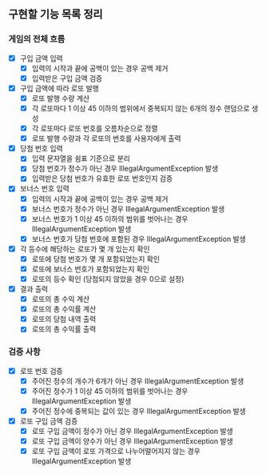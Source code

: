 ## 구현할 기능 목록 정리

### 게임의 전체 흐름

- [x] 구입 금액 입력
  - [x] 입력의 시작과 끝에 공백이 있는 경우 공백 제거
  - [x] 입력받은 구입 금액 검증
- [x] 구입 금액에 따라 로또 발행
  - [x] 로또 발행 수량 계산
  - [x] 각 로또마다 1 이상 45 이하의 범위에서 중복되지 않는 6개의 정수 랜덤으로 생성
  - [x] 각 로또마다 로또 번호를 오름차순으로 정렬
  - [x] 로또 발행 수량과 각 로또의 번호를 사용자에게 출력
- [x] 당첨 번호 입력
  - [x] 입력 문자열을 쉼표 기준으로 분리
  - [x] 당첨 번호가 정수가 아닌 경우 IllegalArgumentException 발생
  - [x] 입력받은 당첨 번호가 유효한 로또 번호인지 검증
- [x] 보너스 번호 입력
  - [x] 입력의 시작과 끝에 공백이 있는 경우 공백 제거
  - [x] 보너스 번호가 정수가 아닌 경우 IllegalArgumentException 발생
  - [x] 보너스 번호가 1 이상 45 이하의 범위를 벗어나는 경우 IllegalArgumentException 발생
  - [x] 보너스 번호가 당첨 번호에 포함된 경우 IllegalArgumentException 발생
- [x] 각 등수에 해당하는 로또가 몇 개 있는지 확인
  - [x] 로또에 당첨 번호가 몇 개 포함되었는지 확인
  - [x] 로또에 보너스 번호가 포함되었는지 확인
  - [x] 로또의 등수 확인 (당첨되지 않았을 경우 0으로 설정)
- [x] 결과 출력
  - [x] 로또의 총 수익 계산
  - [x] 로또의 총 수익률 계산
  - [x] 로또의 당첨 내역 출력
  - [x] 로또의 총 수익률 출력

### 검증 사항

- [x] 로또 번호 검증
  - [x] 주어진 정수의 개수가 6개가 아닌 경우 IllegalArgumentException 발생
  - [x] 주어진 정수가 1 이상 45 이하의 범위를 벗어나는 경우 IllegalArgumentException 발생
  - [x] 주어진 정수에 중복되는 값이 있는 경우 IllegalArgumentException 발생
- [x] 로또 구입 금액 검증
  - [x] 로또 구입 금액이 정수가 아닌 경우 IllegalArgumentException 발생
  - [x] 로또 구입 금액이 양수가 아닌 경우 IllegalArgumentException 발생
  - [x] 로또 구입 금액이 로또 가격으로 나누어떨어지지 않는 경우 IllegalArgumentException 발생
